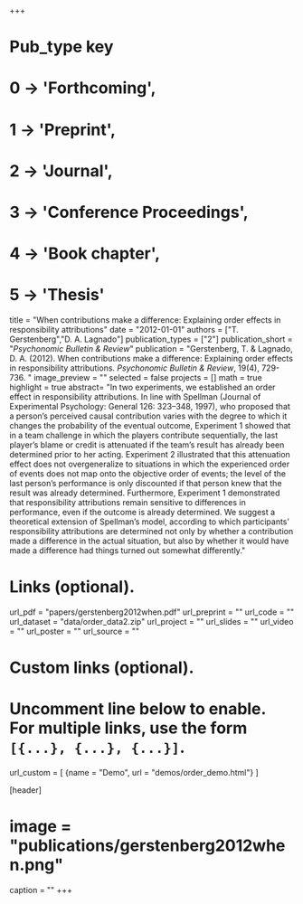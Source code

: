 +++
# Pub_type key
# 0 -> 'Forthcoming',
# 1 -> 'Preprint',
# 2 -> 'Journal',
# 3 -> 'Conference Proceedings',
# 4 -> 'Book chapter',
# 5 -> 'Thesis'

title = "When contributions make a difference: Explaining order effects in responsibility attributions"
date = "2012-01-01"
authors = ["T. Gerstenberg","D. A. Lagnado"]
publication_types = ["2"]
publication_short = "_Psychonomic Bulletin & Review_"
publication = "Gerstenberg, T. & Lagnado, D. A. (2012). When contributions make a difference: Explaining order effects in responsibility attributions. _Psychonomic Bulletin & Review_, 19(4), 729-736. "
image_preview = ""
selected = false
projects = []
math = true
highlight = true
abstract= "In two experiments, we established an order effect in responsibility attributions. In line with Spellman (Journal of Experimental Psychology: General 126: 323–348, 1997), who proposed that a person’s perceived causal contribution varies with the degree to which it changes the probability of the eventual outcome, Experiment 1 showed that in a team challenge in which the players contribute sequentially, the last player’s blame or credit is attenuated if the team’s result has already been determined prior to her acting. Experiment 2 illustrated that this attenuation effect does not overgeneralize to situations in which the experienced order of events does not map onto the objective order of events; the level of the last person’s performance is only discounted if that person knew that the result was already determined. Furthermore, Experiment 1 demonstrated that responsibility attributions remain sensitive to differences in performance, even if the outcome is already determined. We suggest a theoretical extension of Spellman’s model, according to which participants’ responsibility attributions are determined not only by whether a contribution made a difference in the actual situation, but also by whether it would have made a difference had things turned out somewhat differently."

# Links (optional).
url_pdf = "papers/gerstenberg2012when.pdf"
url_preprint = ""
url_code = ""
url_dataset = "data/order_data2.zip"
url_project = ""
url_slides = ""
url_video = ""
url_poster = ""
url_source = ""

# Custom links (optional).
#   Uncomment line below to enable. For multiple links, use the form `[{...}, {...}, {...}]`.
url_custom = [
{name = "Demo", url = "demos/order_demo.html"}
]

[header]
# image = "publications/gerstenberg2012when.png"
caption = ""
+++